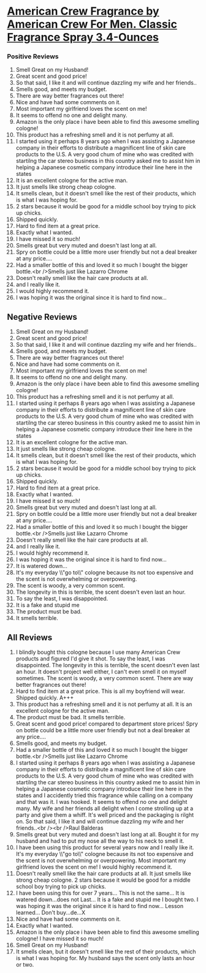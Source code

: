 # [American Crew Fragrance by American Crew For Men. Classic Fragrance Spray 3.4-Ounces](https://products.checkmycream.com/products/American-Crew-Fragrance-by-American-Crew-For-Men.-Classic-Fragrance-Spray-3.4-Ounces.html)

### Positive Reviews

<ol>
      <li>Smell Great on my Husband!</li>
      <li>Great scent and good price!  </li>
      <li>So that said, I like it and will continue dazzling my wife and her friends..</li>
      <li>Smells good, and meets my budget.</li>
      <li>There are way better fragrances out there!</li>
      <li>Nice and have had some comments on it.</li>
      <li>Most important my girlfriend loves the scent on me!</li>
      <li>It seems to offend no one and delight many.</li>
      <li>Amazon is the only place i have been able to find this awesome smelling cologne!</li>
      <li>This product has a refreshing smell and it is not perfumy at all.</li>
      <li>I started using it perhaps 8 years ago when I was assisting a Japanese company in their efforts to distribute a magnificent line of skin care products to the U.S.  A very good chum of mine who was credited with startilng the car stereo business in this country asked me to assist him in helping a Japanese cosmetic company introduce their line here in the states</li>
      <li>It is an excellent cologne for the active man.</li>
      <li>It just smells like strong cheap cologne.</li>
      <li>It smells clean, but it doesn&#x27;t smell like the rest of their products, which is what I was hoping for.</li>
      <li>2 stars because it would be good for a middle school boy trying to pick up chicks.</li>
      <li>Shipped quickly.  </li>
      <li>Hard to find item at a great price.  </li>
      <li>Exactly what I wanted.</li>
      <li>I have missed it so much!</li>
      <li>Smells great but very muted and doesn&#x27;t last long at all.</li>
      <li>Spry on bottle could be a little more user friendly but not a deal breaker at any price....</li>
      <li>Had a smaller bottle of this and loved it so much I bought the bigger bottle.&lt;br /&gt;Smells just like Lazarro Chrome</li>
      <li>Doesn&#x27;t really smell like the hair care products at all.</li>
      <li>and I really like it.  </li>
      <li>I would highly recommend it.</li>
      <li>I  was hoping it was the original since it is hard to find now...</li>
</ol>


<h2>Negative Reviews</h2>
<ol>
<li> Smell Great on my Husband!</li>
<li> Great scent and good price!  </li>
<li> So that said, I like it and will continue dazzling my wife and her friends..</li>
<li> Smells good, and meets my budget.</li>
<li> There are way better fragrances out there!</li>
<li> Nice and have had some comments on it.</li>
<li> Most important my girlfriend loves the scent on me!</li>
<li> It seems to offend no one and delight many.</li>
<li> Amazon is the only place i have been able to find this awesome smelling cologne!</li>
<li> This product has a refreshing smell and it is not perfumy at all.</li>
<li> I started using it perhaps 8 years ago when I was assisting a Japanese company in their efforts to distribute a magnificent line of skin care products to the U.S.  A very good chum of mine who was credited with startilng the car stereo business in this country asked me to assist him in helping a Japanese cosmetic company introduce their line here in the states</li>
<li> It is an excellent cologne for the active man.</li>
<li> It just smells like strong cheap cologne.</li>
<li> It smells clean, but it doesn&#x27;t smell like the rest of their products, which is what I was hoping for.</li>
<li> 2 stars because it would be good for a middle school boy trying to pick up chicks.</li>
<li> Shipped quickly.  </li>
<li> Hard to find item at a great price.  </li>
<li> Exactly what I wanted.</li>
<li> I have missed it so much!</li>
<li> Smells great but very muted and doesn&#x27;t last long at all.</li>
<li> Spry on bottle could be a little more user friendly but not a deal breaker at any price....</li>
<li> Had a smaller bottle of this and loved it so much I bought the bigger bottle.&lt;br /&gt;Smells just like Lazarro Chrome</li>
<li> Doesn&#x27;t really smell like the hair care products at all.</li>
<li> and I really like it.  </li>
<li> I would highly recommend it.</li>
<li> I  was hoping it was the original since it is hard to find now...</li>
<li> It is watered down...</li>
<li> It&#x27;s my everyday \\&quot;go to\\&quot; cologne because its not too expensive and the scent is not overwhelming or overpowering.  </li>
<li> The scent is woody, a very common scent.    </li>
<li> The longevity in this is terrible, the scent doesn&#x27;t even last an hour.   </li>
<li> To say the least, I was disappointed.    </li>
<li> It is a fake and stupid me</li>
<li> The product must be bad.  </li>
<li> It smells terrible.</li>
</ol>

<h2>All Reviews</h2>

<ol>
    <li> I blindly bought this cologne because I use many American Crew products and figured I&#x27;d give it shot. To say the least, I was disappointed.    The longevity in this is terrible, the scent doesn&#x27;t even last an hour.   It doesn&#x27;t project well either, I can&#x27;t even smell it on myself sometimes.  The scent is woody, a very common scent.    There are way better fragrances out there!</li>
    <li> Hard to find item at a great price.  This is all my boyfriend will wear.  Shipped quickly.  A+++</li>
    <li> This product has a refreshing smell and it is not perfumy at all. It is an excellent cologne for the active man.</li>
    <li> The product must be bad.  It smells terrible.</li>
    <li> Great scent and good price!  compared to department store prices!  Spry on bottle could be a little more user friendly but not a deal breaker at any price....</li>
    <li> Smells good, and meets my budget.</li>
    <li> Had a smaller bottle of this and loved it so much I bought the bigger bottle.&lt;br /&gt;Smells just like Lazarro Chrome</li>
    <li> I started using it perhaps 8 years ago when I was assisting a Japanese company in their efforts to distribute a magnificent line of skin care products to the U.S.  A very good chum of mine who was credited with startilng the car stereo business in this country asked me to assist him in helping a Japanese cosmetic company introduce their line here in the states and I accidently tried this fragrance while calling on a company and that was it. I was hooked. It seems to offend no one and delight many. My wife and her friends all delight when I come strolling up at a party and give them a whiff. It&#x27;s well priced and the packaging is rilght on. So that said, I like it and will continue dazzling my wife and her friends..&lt;br /&gt;&lt;br /&gt;Raul Balderas</li>
    <li> Smells great but very muted and doesn&#x27;t last long at all. Bought it for my husband and had to put my nose all the way to his neck to smell it.</li>
    <li> I have been using this product for several years now and I really like it.  It&#x27;s my everyday \\&quot;go to\\&quot; cologne because its not too expensive and the scent is not overwhelming or overpowering.  Most important my girlfriend loves the scent on me! I would highly recommend it.</li>
    <li> Doesn&#x27;t really smell like the hair care products at all. It just smells like strong cheap cologne. 2 stars because it would be good for a middle school boy trying to pick up chicks.</li>
    <li> I have been using this for over 7 years... This is not the same... It is watered down...does not Last... It is a fake and stupid me I bought two.  I  was hoping it was the original since it is hard to find now... Lesson learned... Don&#x27;t buy...de...X</li>
    <li> Nice and have had some comments on it.</li>
    <li> Exactly what I wanted.</li>
    <li> Amazon is the only place i have been able to find this awesome smelling cologne! I have missed it so much!</li>
    <li> Smell Great on my Husband!</li>
    <li> It smells clean, but it doesn&#x27;t smell like the rest of their products, which is what I was hoping for. My husband says the scent only lasts an hour or two.</li>
</ol>




